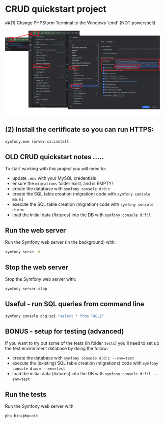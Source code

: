 # CRUD quickstart project

##(1) Change PHPStorm Terminal to the Windows 'cmd' (NOT powershell)

![cmd_terminal_screenshot](_cmd_terminal_screenshot.png)

## (2) Install the certificate so you can run HTTPS: 

```bash
symfony.exe server:ca:install
```


## OLD CRUD quickstart notes .....

To start working with this project you will need to:

- update `.env` with your MySQL credentials
- ensure the `migrations` folder exist, and is EMPTY!
- create the database with `symfony console d:d:c`
- create the SQL table creation (migration) code with `symfony console ma:mi`
- execute the SQL table creation (migration) code with `symfony console d:m:m`
- load the initial data (fixtures) into the DB with  `symfony console d:f:l`

## Run the web server

Run the Symfony web server (in the background) with:
```bash
symfony serve -d
```

## Stop the web server

Stop the Symfony web server with:
```bash
symfony server:stop
```


## Useful - run SQL queries from command line

```bash
symfony console d:q:sql "select * from TABLE"
```

## BONUS - setup for testing (advanced)

If you want to try out some of the tests (in folder `tests`) you'll need to set up the test environment database by doing the follow:

- create the database with `symfony console d:d:c --env=test`
- execute the (existing) SQL table creation (migrations) code with `symfony console d:m:m --env=test`
- load the initial data (fixtures) into the DB with  `symfony console d:f:l --env=test`

## Run the tests

Run the Symfony web server with:
```bash
php bin/phpunit
```


